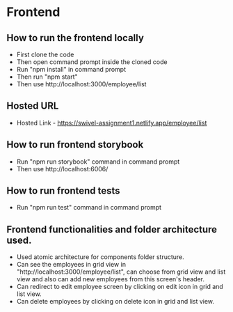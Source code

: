# Frontend

## How to run the frontend locally

- First clone the code
- Then open command prompt inside the cloned code
- Run "npm install" in command prompt
- Then run "npm start"
- Then use http://localhost:3000/employee/list 

## Hosted URL

- Hosted Link - https://swivel-assignment1.netlify.app/employee/list

## How to run frontend storybook 

- Run "npm run storybook" command in command prompt
- Then use http://localhost:6006/

## How to run frontend tests 

- Run "npm run test" command in command prompt

## Frontend functionalities and folder architecture used.

- Used atomic architecture for components folder structure.
- Can see the employees in grid view in "http://localhost:3000/employee/list", 
  can choose from grid view and list view and also can add new employees from this screen's header.
- Can redirect to edit employee screen by clicking on edit icon in grid and list view.
- Can delete employees by clicking on delete icon in grid and list view.